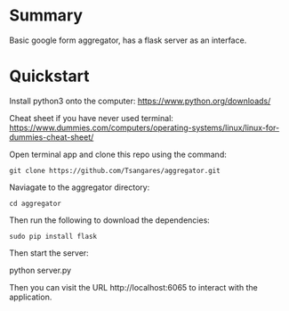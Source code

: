 # Summary

Basic google form aggregator, has a flask server as an interface.

# Quickstart

Install python3 onto the computer: https://www.python.org/downloads/

Cheat sheet if you have never used terminal: https://www.dummies.com/computers/operating-systems/linux/linux-for-dummies-cheat-sheet/

Open terminal app and clone this repo using the command:

    git clone https://github.com/Tsangares/aggregator.git


Naviagate to the aggregator directory:

    cd aggregator

Then run the following to download the dependencies:

    sudo pip install flask

Then start the server:

   python server.py
   
Then you can visit the URL http://localhost:6065 to interact with the application.
